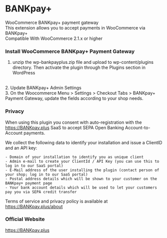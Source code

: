 BANKpay+
==========

WooCommerce BANKpay+ payment gateway
<br />
This extension allows you to accept payments in WooCommerce via BANKpay+
<br />
Compatible With	WooCommerce 2.1.x or higher


### Install WooCommerce BANKpay+ Payment Gateway
1. unzip the wp-bankpayplus.zip file and upload to wp-content/plugins directory. Then activate the plugin through the Plugins section in WordPress
<br />
2. Update BANKpay+ Admin Settings
<br />
3. On the Woocommerce Menu > Settings > Checkout Tabs > BANKpay+ Payment Gateway, update the fields according to your shop needs.
<br />


### Privacy
When using this plugin you consent with auto-registration with the https://BANKpay.plus SaaS to accept SEPA Open Banking Account-to-Account payments.

We collect the following data to identify your installation and issue a ClientID and an API key:

    - Domain of your installation to identify you as unique client
    - Admin e-mail to create your ClientId / API Key (you can use this to log in to our SaaS portal)
    - E-Mail address of the user installing the plugin (contact person of your shop; log in to our SaaS portal)
    - Postal address details which will be shown to your customer on the BANKpay+ payment page
    - Your bank account details which will be used to let your customers pay you via SEPA credit transfer

Terms of service and privacy policy is available at https://BANKpay.plus/about


### Official Website
https://BANKpay.plus

